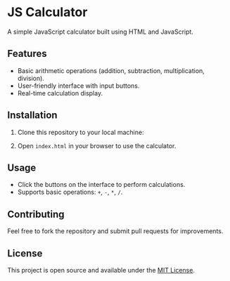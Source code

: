 # JS Calculator

A simple JavaScript calculator built using HTML and JavaScript.

## Features
- Basic arithmetic operations (addition, subtraction, multiplication, division).
- User-friendly interface with input buttons.
- Real-time calculation display.

## Installation
1. Clone this repository to your local machine:

2. Open `index.html` in your browser to use the calculator.

## Usage
- Click the buttons on the interface to perform calculations.
- Supports basic operations: `+`, `-`, `*`, `/`.

## Contributing
Feel free to fork the repository and submit pull requests for improvements.

## License
This project is open source and available under the [MIT License](LICENSE).
